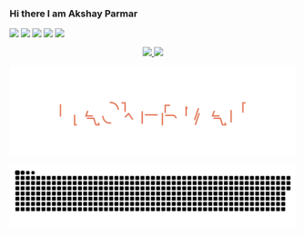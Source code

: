 ### Hi there I am Akshay Parmar

<!--
**Akshayaap/Akshayaap** is a ✨ _special_ ✨ repository because its `README.md` (this file) appears on your GitHub profile.

Here are some ideas to get you started:

- 🔭 I’m currently working on manything
- 🌱 I’m currently learning everything
- 👯 I’m looking to collaborate on anything
- 🤔 I’m looking for help with somthing
- 💬 Ask me about nothing
- 📫 How to reach me: ...
- 😄 Pronouns: ...
- ⚡ Fun fact: ...
-->
![](http://github-profile-summary-cards.vercel.app/api/cards/profile-details?username=akshayaap&theme=tokyonight)
![](http://github-profile-summary-cards.vercel.app/api/cards/repos-per-language?username=akshayaap&theme=tokyonight)
![](http://github-profile-summary-cards.vercel.app/api/cards/most-commit-language?username=akshayaap&theme=tokyonight)
![](http://github-profile-summary-cards.vercel.app/api/cards/stats?username=akshayaap&theme=tokyonight)
![](http://github-profile-summary-cards.vercel.app/api/cards/productive-time?username=akshayaap&theme=tokyonight&utcOffset=8)

<p align="center">
<a href="https://github.com/Akshayaap">
 <img height="140px" src="https://github-readme-stats-eight-theta.vercel.app/api?username=Akshayaap&show_icons=true&theme=tokyonight&include_all_commits=true&count_private=true"/>
 <img height="140px" src="https://github-readme-stats-eight-theta.vercel.app/api/top-langs/?username=Akshayaap&layout=compact&langs_count=8&theme=tokyonight"/>
</a>
</p>

![Hackerman](hackerman.svg)

![Snake Game](contributions.svg)

